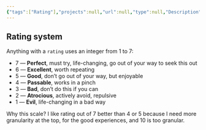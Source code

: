 ```yaml
---
{"tags":["Rating"],"projects":null,"url":null,"type":null,"Description":null,"Areas":"HowTos","publish":true,"PassFrontmatter":true,"created":"2025-01-12T10:49:17.482+05:30","updated":"2025-01-13T10:44:43.068+05:30"}
---
```


## Rating system

Anything with a `rating` uses an integer from 1 to 7:

- 7 — **Perfect**, must try, life-changing, go out of your way to seek this out
- 6 — **Excellent**, worth repeating
- 5 — **Good**, don’t go out of your way, but enjoyable
- 4 — **Passable**, works in a pinch
- 3 — **Bad**, don’t do this if you can
- 2 — **Atrocious**, actively avoid, repulsive
- 1 — **Evil**, life-changing in a bad way

Why this scale? I like rating out of 7 better than 4 or 5 because I need more granularity at the top, for the good experiences, and 10 is too granular.